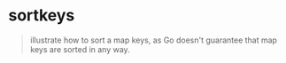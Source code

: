 # sortkeys
> illustrate how to sort a map keys, as Go doesn't guarantee that map keys are sorted in any way.